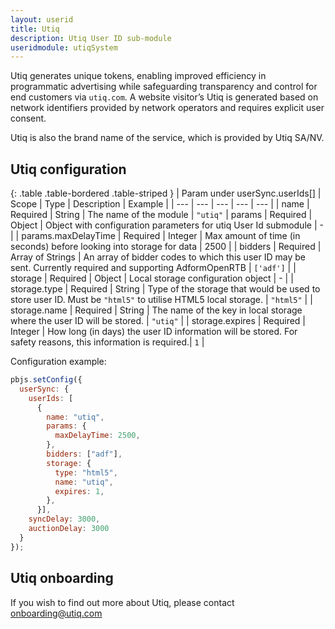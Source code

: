 ```yaml
---
layout: userid
title: Utiq
description: Utiq User ID sub-module
useridmodule: utiqSystem
---
```



Utiq generates unique tokens, enabling improved efficiency in programmatic advertising while safeguarding transparency and control for end customers via `utiq.com`. A website visitor’s Utiq is generated based on network identifiers provided by network operators and requires explicit user consent.

Utiq is also the brand name of the service, which is provided by Utiq SA/NV.

## Utiq configuration

{: .table .table-bordered .table-striped }
| Param under userSync.userIds[] | Scope | Type | Description | Example |
| --- | --- | --- | --- | --- |
| name | Required | String | The name of the module | `"utiq"`
| params | Required | Object | Object with configuration parameters for utiq User Id submodule | - |
| params.maxDelayTime | Required | Integer | Max amount of time (in seconds) before looking into storage for data | 2500 |
| bidders | Required | Array of Strings | An array of bidder codes to which this user ID may be sent. Currently required and supporting AdformOpenRTB | `['adf']` |
| storage | Required | Object | Local storage configuration object | - |
| storage.type | Required | String | Type of the storage that would be used to store user ID. Must be `"html5"` to utilise HTML5 local storage. | `"html5"` |
| storage.name | Required | String | The name of the key in local storage where the user ID will be stored. | `"utiq"` |
| storage.expires | Required | Integer | How long (in days) the user ID information will be stored. For safety reasons, this information is required.| `1` |

Configuration example:

```javascript
pbjs.setConfig({
  userSync: {
    userIds: [
      {
        name: "utiq",
        params: {
          maxDelayTime: 2500,
        },
        bidders: ["adf"],
        storage: {
          type: "html5",
          name: "utiq",
          expires: 1,
        },
      }],
    syncDelay: 3000,
    auctionDelay: 3000
  }
});
```

## Utiq onboarding

If you wish to find out more about Utiq, please contact onboarding@utiq.com
